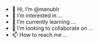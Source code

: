 - 👋 Hi, I’m @manublr
- 👀 I’m interested in ...
- 🌱 I’m currently learning ...
- 💞️ I’m looking to collaborate on ...
- 📫 How to reach me ...

<!---
manublr/manublr is a ✨ special ✨ repository because its `README.md` (this file) appears on your GitHub profile.
You can click the Preview link to take a look at your changes.
--->
